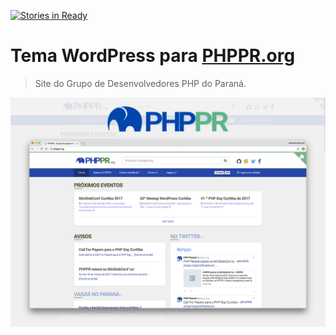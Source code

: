 [![Stories in Ready](https://badge.waffle.io/phppr/theme-phppr.org.png?label=ready&title=Ready)](https://waffle.io/phppr/theme-phppr.org?utm_source=badge)
# Tema WordPress para [PHPPR.org](http://phppr.org/)

> Site do Grupo de Desenvolvedores PHP do Paraná.

![screenshot of phppr.org](/screenshot.png)
